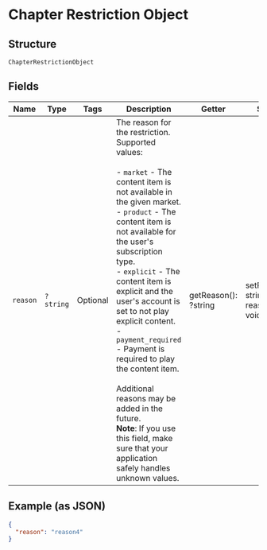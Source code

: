 
# Chapter Restriction Object

## Structure

`ChapterRestrictionObject`

## Fields

| Name | Type | Tags | Description | Getter | Setter |
|  --- | --- | --- | --- | --- | --- |
| `reason` | `?string` | Optional | The reason for the restriction. Supported values:<br><br>- `market` - The content item is not available in the given market.<br>- `product` - The content item is not available for the user's subscription type.<br>- `explicit` - The content item is explicit and the user's account is set to not play explicit content.<br>- `payment_required` - Payment is required to play the content item.<br><br>Additional reasons may be added in the future.<br>**Note**: If you use this field, make sure that your application safely handles unknown values. | getReason(): ?string | setReason(?string reason): void |

## Example (as JSON)

```json
{
  "reason": "reason4"
}
```


